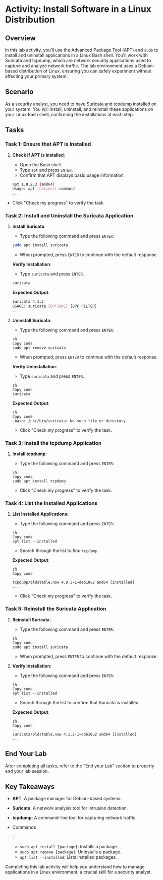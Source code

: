 # Activity: Install Software in a Linux Distribution

## Overview
In this lab activity, you’ll use the Advanced Package Tool (APT) and `sudo` to install and uninstall applications in a Linux Bash shell. You'll work with Suricata and tcpdump, which are network security applications used to capture and analyze network traffic. The lab environment uses a Debian-based distribution of Linux, ensuring you can safely experiment without affecting your primary system.

## Scenario
As a security analyst, you need to have Suricata and tcpdump installed on your system. You will install, uninstall, and reinstall these applications on your Linux Bash shell, confirming the installations at each step.

## Tasks
### Task 1: Ensure that APT is Installed
1. **Check if APT is installed**:
   - Open the Bash shell.
   - Type `apt` and press `ENTER`.
   - Confirm that APT displays basic usage information.

   ```sh
   apt 1.8.2.3 (amd64)
   Usage: apt [options] command
   ...

- Click "Check my progress" to verify the task.

### Task 2: Install and Uninstall the Suricata Application

1. **Install Suricata**:

   - Type the following command and press `ENTER`:

   ```bash
   sudo apt install suricata
   ```

   - When prompted, press `ENTER` to continue with the default response.

   **Verify Installation**:

   - Type `suricata` and press `ENTER`.

   ```bash
   suricata
   ```

   **Expected Output**:

   ```bash
   Suricata 4.1.2
   USAGE: suricata [OPTIONS] [BPF FILTER]
   ...
   ```

2. **Uninstall Suricata**:

   - Type the following command and press `ENTER`:

   ```
   sh
   Copy code
   sudo apt remove suricata
   ```

   - When prompted, press `ENTER` to continue with the default response.

   **Verify Uninstallation**:

   - Type `suricata` and press `ENTER`.

   ```
   sh
   Copy code
   suricata
   ```

   **Expected Output**:

   ```
   sh
   Copy code
   -bash: /usr/bin/suricata: No such file or directory
   ```

   - Click "Check my progress" to verify the task.

### Task 3: Install the tcpdump Application

1. **Install tcpdump**:

   - Type the following command and press `ENTER`:

   ```
   sh
   Copy code
   sudo apt install tcpdump
   ```

   - Click "Check my progress" to verify the task.

### Task 4: List the Installed Applications

1. **List Installed Applications**:

   - Type the following command and press `ENTER`:

   ```
   sh
   Copy code
   apt list --installed
   ```

   - Search through the list to find `tcpdump`.

   **Expected Output**:

   ```
   sh
   Copy code
   ...
   tcpdump/oldstable,now 4.9.3-1~deb10u2 amd64 [installed]
   ...
   ```

   - Click "Check my progress" to verify the task.

### Task 5: Reinstall the Suricata Application

1. **Reinstall Suricata**:

   - Type the following command and press `ENTER`:

   ```
   sh
   Copy code
   sudo apt install suricata
   ```

   - When prompted, press `ENTER` to continue with the default response.

2. **Verify Installation**:

   - Type the following command and press `ENTER`:

   ```
   sh
   Copy code
   apt list --installed
   ```

   - Search through the list to confirm that Suricata is installed.

   **Expected Output**:

   ```
   sh
   Copy code
   ...
   suricata/oldstable,now 4.1.2-1~deb10u2 amd64 [installed]
   ...
   ```

## End Your Lab

After completing all tasks, refer to the "End your Lab" section to properly end your lab session.

## Key Takeaways

- **APT**: A package manager for Debian-based systems.

- **Suricata**: A network analysis tool for intrusion detection.

- **tcpdump**: A command-line tool for capturing network traffic.

- Commands

  :

  - `sudo apt install [package]`: Installs a package.
  - `sudo apt remove [package]`: Uninstalls a package.
  - `apt list --installed`: Lists installed packages.

Completing this lab activity will help you understand how to manage applications in a Linux environment, a crucial skill for a security analyst.